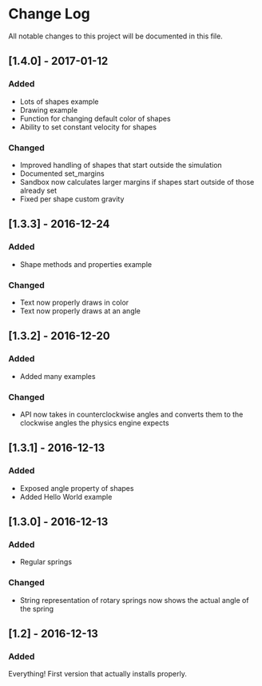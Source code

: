 # Change Log
All notable changes to this project will be documented in this file.

## [1.4.0] - 2017-01-12
### Added

* Lots of shapes example
* Drawing example
* Function for changing default color of shapes
* Ability to set constant velocity for shapes

### Changed

* Improved handling of shapes that start outside the simulation
* Documented set_margins
* Sandbox now calculates larger margins if shapes start outside of those already set
* Fixed per shape custom gravity

## [1.3.3] - 2016-12-24
### Added

* Shape methods and properties example

### Changed

* Text now properly draws in color
* Text now properly draws at an angle

## [1.3.2] - 2016-12-20
### Added

* Added many examples

### Changed

* API now takes in counterclockwise angles and converts them to the clockwise angles the physics engine expects

## [1.3.1] - 2016-12-13
### Added

* Exposed angle property of shapes
* Added Hello World example

## [1.3.0] - 2016-12-13
### Added

* Regular springs

### Changed

* String representation of rotary springs now shows the actual angle of the spring

## [1.2] - 2016-12-13
### Added

Everything!  First version that actually installs properly.